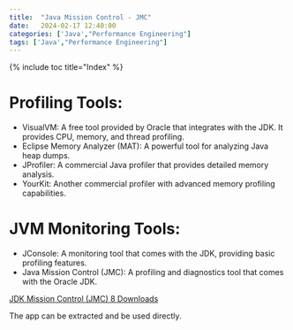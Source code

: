 ```yaml
---
title:  "Java Mission Control - JMC"
date:   2024-02-17 12:40:00
categories: ['Java',"Performance Engineering"]
tags: ['Java',"Performance Engineering"]
---
```


{% include toc title="Index" %}

# Profiling Tools:

- VisualVM: A free tool provided by Oracle that integrates with the JDK. It provides CPU, memory, and thread profiling.
- Eclipse Memory Analyzer (MAT): A powerful tool for analyzing Java heap dumps.
- JProfiler: A commercial Java profiler that provides detailed memory analysis.
- YourKit: Another commercial profiler with advanced memory profiling capabilities.

# JVM Monitoring Tools:

- JConsole: A monitoring tool that comes with the JDK, providing basic profiling features.
- Java Mission Control (JMC): A profiling and diagnostics tool that comes with the Oracle JDK.



[JDK Mission Control (JMC) 8 Downloads](https://www.oracle.com/java/technologies/javase/products-jmc8-downloads.html)

The app can be extracted and be used directly.






